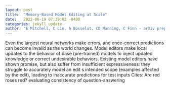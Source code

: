 ```yaml
---
layout: post
title:  "Memory-Based Model Editing at Scale"
date:   2022-06-19 07:39:02 -0400
categories: jekyll update
author: "E Mitchell, C Lin, A Bosselut, CD Manning, C Finn - arXiv preprint arXiv:2206.06520, 2022"
---
```

Even the largest neural networks make errors, and once-correct predictions can become invalid as the world changes. Model editors make local updates to the behavior of base (pre-trained) models to inject updated knowledge or correct undesirable behaviors. Existing model editors have shown promise, but also suffer from insufficient expressiveness: they struggle to accurately model an edit s intended scope (examples affected by the edit), leading to inaccurate predictions for test inputs  Cites: Are red roses red? evaluating consistency of question-answering